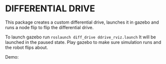  # DIFFERENTIAL DRIVE

 This package creates a custom differential drive, launches it in gazebo and runs a node flip to flip the differential drive. 

 To launch gazebo run `roslaunch diff_drive ddrive_rviz.launch`
 It will be launched in the paused state. Play gazebo to make sure simulation runs and the robot flips about. 


Demo:
